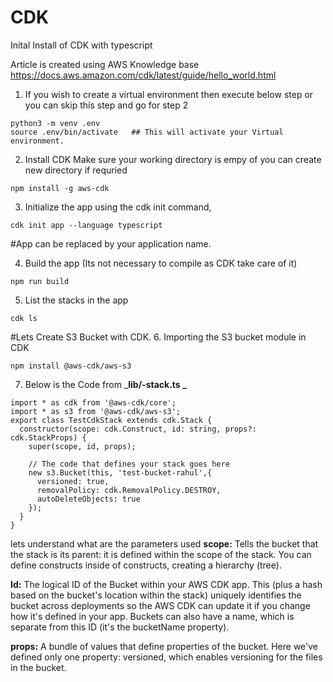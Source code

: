 # CDK
Inital Install of CDK with typescript

Article is created using AWS Knowledge base https://docs.aws.amazon.com/cdk/latest/guide/hello_world.html


1. If you wish to create a virtual environment then execute below step or you can skip this step and go for step 2
```
python3 -m venv .env
source .env/bin/activate   ## This will activate your Virtual environment.
```

2. Install CDK 
Make sure your working directory is empy of you can create new directory if requried 
```
npm install -g aws-cdk
```

3. Initialize the app using the cdk init command,
```
cdk init app --language typescript
```

#App can be replaced by your application name.

4. Build the app (Its not necessary to compile as CDK take care of it)
```
npm run build
```
5. List the stacks in the app
```
cdk ls
```

#Lets Create S3 Bucket with CDK.
6. Importing the S3 bucket module in CDK
```
npm install @aws-cdk/aws-s3
```

7. Below is the Code from 
_**lib/<your directoryname>-stack.ts  _**
```
import * as cdk from '@aws-cdk/core';
import * as s3 from '@aws-cdk/aws-s3';
export class TestCdkStack extends cdk.Stack {
  constructor(scope: cdk.Construct, id: string, props?: cdk.StackProps) {
    super(scope, id, props);

    // The code that defines your stack goes here
    new s3.Bucket(this, 'test-bucket-rahul',{
      versioned: true,
      removalPolicy: cdk.RemovalPolicy.DESTROY,
      autoDeleteObjects: true
    });
  }
}
```

  lets understand what are the parameters used 
**scope:** Tells the bucket that the stack is its parent: it is defined within the scope of the stack. You can define constructs inside of constructs, creating a hierarchy (tree).

**Id:** The logical ID of the Bucket within your AWS CDK app. This (plus a hash based on the bucket's location within the stack) uniquely identifies the bucket across deployments so the AWS CDK can update it if you change how it's defined in your app. Buckets can also have a name, which is separate from this ID (it's the bucketName property).

**props:** A bundle of values that define properties of the bucket. Here we've defined only one property: versioned, which enables versioning for the files in the bucket.


